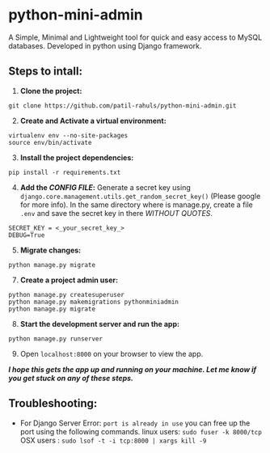 # python-mini-admin
A Simple, Minimal and Lightweight tool for quick and easy access to MySQL databases. Developed in python using Django framework.

## Steps to intall:
1. **Clone the project:** 
```
git clone https://github.com/patil-rahuls/python-mini-admin.git
```

2. **Create and Activate a virtual environment:**
```
virtualenv env --no-site-packages
source env/bin/activate
```

3. **Install the project dependencies:**
```
pip install -r requirements.txt
```

4. **Add the _CONFIG FILE_:**
Generate a secret key using `django.core.management.utils.get_random_secret_key()` (Please google for more info).
In the same directory where is manage.py, create a file `.env` and save the secret key in there _WITHOUT QUOTES_.
```
SECRET_KEY = <_your_secret_key_>
DEBUG=True
```

5. **Migrate changes:**
```
python manage.py migrate
```

7. **Create a project admin user:**
```
python manage.py createsuperuser
python manage.py makemigrations pythonminiadmin
python manage.py migrate

```

8. **Start the development server and run the app:**
```
python manage.py runserver
```

9. Open `localhost:8000` on your browser to view the app.

**_I hope this gets the app up and running on your machine. Let me know if you get stuck on any of these steps._**

## Troubleshooting:
- For Django Server Error: `port is already in use` you can free up the port using the following commands.
linux users: `sudo fuser -k 8000/tcp`
OSX users  : `sudo lsof -t -i tcp:8000 | xargs kill -9`

